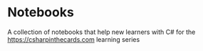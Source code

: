 # Notebooks
A collection of notebooks that help new learners with C# for the https://csharpinthecards.com learning series
